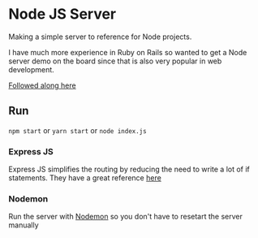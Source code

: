 # Node JS Server

Making a simple server to reference for Node projects.

I have much more experience in Ruby on Rails so wanted to get a Node server demo on the board since that is also very popular in web development.

[Followed along here](https://www.youtube.com/watch?v=pKd0Rpw7O48&t)

## Run

`npm start` or `yarn start` or `node index.js`

### Express JS

Express JS simplifies the routing by reducing the need to write a lot of if statements. They have a great reference [here](https://expressjs.com/en/5x/api.html)

### Nodemon

Run the server with [Nodemon](https://nodemon.io/) so you don't have to resetart the server manually

